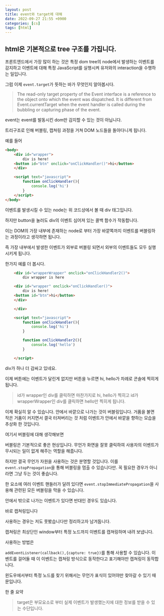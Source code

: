 ```yaml
---
layout: post
title: event와 target에 대해
date: 2022-09-27 21:55 +0900
categories: [cs]
tags: [html]
---
```


## html은 기본적으로 tree 구조를 가집니다.

프론트엔드에서 가장 많이 하는 것은 특정 dom tree의 node에서 발생하는 이벤트를 감지하고
이벤트에 대해 특정 JavaScript를 실행시켜 유저와의 interaction을 수행하는 일입니다.

그럼 이제 `event.target`가 뜻하는 바가 무엇인지 알아봅시다.


> The read-only target property of the Event interface is a reference to the object onto which the event was dispatched. It is different from Event.currentTarget when the event handler is called during the bubbling or capturing phase of the event.

event는 event를 발동시킨 dom만 감지할 수 있는 것이 아닙니다.

트리구조로 인해 버블링, 캡쳐링 과정을 거쳐 DOM 노드들을 돌아다니게 됩니다.


예를 들어 
```html
<body>
    <div id="wrapper">
        div is here!
    <button id="btn" onclick="onClickHandler()">hi</button>
    </div>

    <script text="javascript">
        function onClickHandler(){
            console.log('hi')
        }
    </script>
</body>
```
이벤트를 발생시킬 수 있는 node는 위 코드상에서 볼 때 div 태그입니다.

하지만 button을 눌러도 div의 이벤트 심어져 있는 콜백 함수가 작동합니다.

이는 DOM의 가장 내부에 존재하는 node로 부터 가장 바깥쪽까지 이벤트를 버블링하는 과정이라고 생각하면 됩니다.


즉 가장 내부에서 발생한 이벤트가 외부로 버블링 되면서 외부의 이벤트들도 모두 실행시키게 됩니다.


한가지 예를 더 봅시다.

```html
    <div id="wrapperWrapper" onclick="onClickHandler2()">
        div wrapper is here

    <div id="wrapper" onclick="onClickHandler()">
        div is here!
    <button id="btn">hi</button>
    </div>

    </div>

    <script text="javascript">
        function onClickHandler(){
            console.log('hi')
        }

        function onClickHandler2(){
            console.log('hello')
        }

    </script>
```

div가 하나 더 감싸고 있네요.

이제 버튼에는 이벤트가 달린게 없지만 버튼을 누르면 hi, hello가 차례로 콘솔에 찍히게 됩니다.

> id가 wrapper인 div를 클릭하면 마찬가지로 hi, hello가 찍히고
id가 wrapperWrapper인 div를 클릭하면 hello만 찍히게 됩니다.

이제 확실히 알 수 있습니다. 안에서 바깥으로 나가는 것이 버블링입니다.
거품을 불면 작은 거품이 커지면서 결국 터져버리는 것 처럼 이벤트가 안에서 바깥을 향하는 모습을 추상화 한 것입니다.

여기서 버블링에 대해 생각해보면

버블링은 기본적으로 좋은 현상입니다. 무언가 화면을 잘못 클릭하여 사용자의 이벤트가 무시되는 일이 없게 해주는 역할을 해줍니다.


하지만 결국 무언가 자원을 사용하는 것은 분명할 것입니다. 이를 `event.stopPropagation`을 통해 버블링을 멈출 수 있습니다만.
꼭 필요한 경우가 아니라면 그냥 두는 것이 좋습니다.


한 요소에 여러 이벤트 핸들러가 달려 있다면 `event.stopImmediatePropagation`을 사용해 관련된 모든
버블링을 막을 수 있습니다.



안에서 밖으로 나가는 이벤트가 있다면 반대인 경우도 있습니다.

바로 캡쳐링입니다

사용하는 경우는 저도 못봤습니다만 정리하고자 남겨둡니다.


캡쳐링은 최상단인 window부터 특정 노드까지 이벤트를 캡쳐링하며 내려 보냅니다.


사용하는 방법은

`addEventListener(callback(),{capture: true})`를 통해 사용할 수 있습니다.
이벤트를 걸어둘 때 이 이벤트는 캡쳐링 방식으로 동작한다고 표기해야만 캡쳐링이 동작합니다.

윈도우에서부터 특정 노드를 찾기 위해서는 무언가 표식이 있어야만 찾아갈 수 있기 때문입니다.


한 줄 요약
> target은 부모요소로 부터 실제 이벤트가 발생했는지에 대한 정보를 받을 수 있는 수단입니다.






